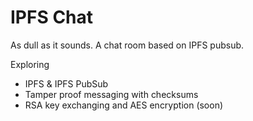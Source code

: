 # IPFS Chat
As dull as it sounds. A chat room based on IPFS pubsub.

Exploring
- IPFS & IPFS PubSub
- Tamper proof messaging with checksums
- RSA key exchanging and AES encryption (soon)
